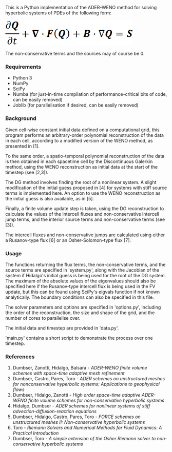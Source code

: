 This is a Python implementation of the ADER-WENO method for solving hyperbolic systems of PDEs of the following form:

![Figure 1](/images/PDEsystem.png)

The non-conservative terms and the sources may of course be 0.

### Requirements

* Python 3
* NumPy
* SciPy
* Numba (for just-in-time compilation of performance-critical bits of code, can be easily removed)
* Joblib (for parallelisation if desired, can be easily removed)

### Background

Given cell-wise constant initial data defined on a computational grid, this program performs an arbitrary-order polynomial reconstruction of the data in each cell, according to a modified version of the WENO method, as presented in [1].

To the same order, a spatio-temporal polynomial reconstruction of the data is then obtained in each spacetime cell by the Discontinuous Galerkin method, using the WENO reconstruction as initial data at the start of the timestep (see [2,3]).

The DG method involves finding the root of a nonlinear system. A slight modification of the initial guess proposed in [4] for systems with stiff source terms is implemented here. An option to use the WENO reconstruction as the initial guess is also available, as in [5].

Finally, a finite volume update step is taken, using the DG reconstruction to calculate the values of the intercell fluxes and non-conservative intercell jump terms, and the interior source terms and non-conservative terms (see [3]).

The intercell fluxes and non-conservative jumps are calculated using either a Rusanov-type flux [6] or an Osher-Solomon-type flux [7].

### Usage

The functions returning the flux terms, the non-conservative terms, and the source terms are specified in 'system.py', along with the Jacobian of the system if Hidalgo's initial guess is being used for the root of the DG system. The maximum of the absolute values of the eigenvalues should also be specified here if the Rusanov-type intercell flux is being used in the FV update, but this can be found using SciPy's eigvals function if not known analytically. The boundary conditions can also be specified in this file.

The solver parameters and options are specified in 'options.py', including the order of the reconstruction, the size and shape of the grid, and the number of cores to parallelise over.

The initial data and timestep are provided in 'data.py'.

'main.py' contains a short script to demonstrate the process over one timestep.

### References

1. Dumbser, Zanotti, Hidalgo, Balsara - *ADER-WENO finite volume schemes with space-time adaptive mesh refinement*
2. Dumbser, Castro, Pares, Toro - *ADER schemes on unstructured meshes for nonconservative hyperbolic systems: Applications to geophysical flows*
3. Dumbser, Hidalgo, Zanotti - *High order space-time adaptive ADER-WENO finite volume schemes for non-conservative hyperbolic systems*
4. Hidalgo, Dumbser - *ADER schemes for nonlinear systems of stiff advection-diffusion-reaction equations*
5. Dumbser, Hidalgo, Castro, Pares, Toro - *FORCE schemes on unstructured meshes II: Non-conservative hyperbolic systems*
6. Toro - *Riemann Solvers and Numerical Methods for Fluid Dynamics: A Practical Introduction*
7. Dumbser, Toro - *A simple extension of the Osher Riemann solver to non-conservative hyperbolic systems*
